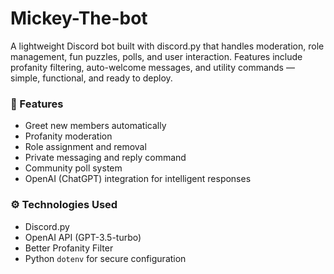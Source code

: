 # Mickey-The-bot
A lightweight Discord bot built with discord.py that handles moderation, role management, fun puzzles, polls, and user interaction. Features include profanity filtering, auto-welcome messages, and utility commands — simple, functional, and ready to deploy.
### 🤖 Features
- Greet new members automatically
- Profanity moderation
- Role assignment and removal
- Private messaging and reply command
- Community poll system
- OpenAI (ChatGPT) integration for intelligent responses

### ⚙️ Technologies Used
- Discord.py
- OpenAI API (GPT-3.5-turbo)
- Better Profanity Filter
- Python `dotenv` for secure configuration
